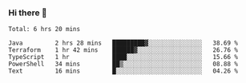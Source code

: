 ### Hi there 👋


<!--START_SECTION:waka-->
```text
Total: 6 hrs 20 mins

Java         2 hrs 28 mins   █████████▓░░░░░░░░░░░░░░░   38.69 % 
Terraform    1 hr 42 mins    ██████▓░░░░░░░░░░░░░░░░░░   26.76 % 
TypeScript   1 hr            ████░░░░░░░░░░░░░░░░░░░░░   15.66 % 
PowerShell   34 mins         ██▒░░░░░░░░░░░░░░░░░░░░░░   08.88 % 
Text         16 mins         █░░░░░░░░░░░░░░░░░░░░░░░░   04.26 % 
```
<!--END_SECTION:waka-->

<!--
**ssrahul96/ssrahul96** is a ✨ _special_ ✨ repository because its `README.md` (this file) appears on your GitHub profile.

Here are some ideas to get you started:

- 🔭 I’m currently working on ...
- 🌱 I’m currently learning ...
- 👯 I’m looking to collaborate on ...
- 🤔 I’m looking for help with ...
- 💬 Ask me about ...
- 📫 How to reach me: ...
- 😄 Pronouns: ...
- ⚡ Fun fact: ...
-->
